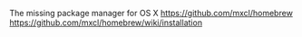 The missing package manager for OS X
https://github.com/mxcl/homebrew
https://github.com/mxcl/homebrew/wiki/installation
